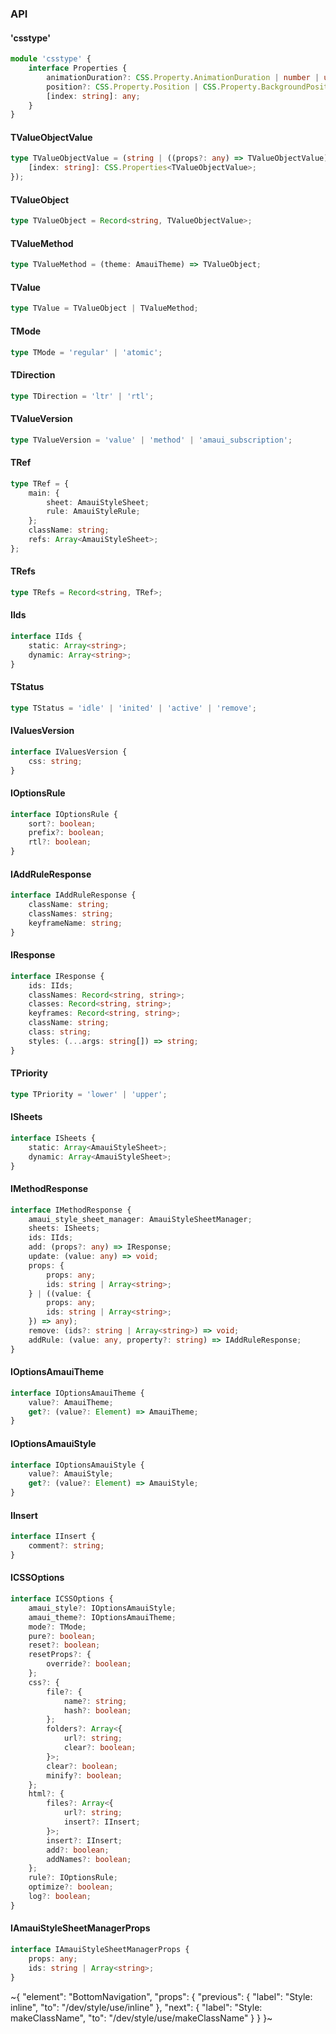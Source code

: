 

### API

#### 'csstype'

```ts
module 'csstype' {
    interface Properties {
        animationDuration?: CSS.Property.AnimationDuration | number | undefined;
        position?: CSS.Property.Position | CSS.Property.BackgroundPosition | undefined;
        [index: string]: any;
    }
}
```

#### TValueObjectValue

```ts
type TValueObjectValue = (string | ((props?: any) => TValueObjectValue) | AmauiSubscription | CSS.Properties<string | number | Array<string | number> | Array<Array<string | number>> | Array<TValueObjectValue> | Array<Array<TValueObjectValue>> | ((props?: any) => TValueObjectValue)> | Record<string, any> | {
    [index: string]: CSS.Properties<TValueObjectValue>;
});
```

#### TValueObject

```ts
type TValueObject = Record<string, TValueObjectValue>;
```

#### TValueMethod

```ts
type TValueMethod = (theme: AmauiTheme) => TValueObject;
```

#### TValue

```ts
type TValue = TValueObject | TValueMethod;
```

#### TMode

```ts
type TMode = 'regular' | 'atomic';
```

#### TDirection

```ts
type TDirection = 'ltr' | 'rtl';
```

#### TValueVersion

```ts
type TValueVersion = 'value' | 'method' | 'amaui_subscription';
```

#### TRef

```ts
type TRef = {
    main: {
        sheet: AmauiStyleSheet;
        rule: AmauiStyleRule;
    };
    className: string;
    refs: Array<AmauiStyleSheet>;
};
```

#### TRefs

```ts
type TRefs = Record<string, TRef>;
```

#### IIds

```ts
interface IIds {
    static: Array<string>;
    dynamic: Array<string>;
}
```

#### TStatus

```ts
type TStatus = 'idle' | 'inited' | 'active' | 'remove';
```

#### IValuesVersion

```ts
interface IValuesVersion {
    css: string;
}
```

#### IOptionsRule

```ts
interface IOptionsRule {
    sort?: boolean;
    prefix?: boolean;
    rtl?: boolean;
}
```

#### IAddRuleResponse

```ts
interface IAddRuleResponse {
    className: string;
    classNames: string;
    keyframeName: string;
}
```

#### IResponse

```ts
interface IResponse {
    ids: IIds;
    classNames: Record<string, string>;
    classes: Record<string, string>;
    keyframes: Record<string, string>;
    className: string;
    class: string;
    styles: (...args: string[]) => string;
}
```

#### TPriority

```ts
type TPriority = 'lower' | 'upper';
```

#### ISheets

```ts
interface ISheets {
    static: Array<AmauiStyleSheet>;
    dynamic: Array<AmauiStyleSheet>;
}
```

#### IMethodResponse

```ts
interface IMethodResponse {
    amaui_style_sheet_manager: AmauiStyleSheetManager;
    sheets: ISheets;
    ids: IIds;
    add: (props?: any) => IResponse;
    update: (value: any) => void;
    props: {
        props: any;
        ids: string | Array<string>;
    } | ((value: {
        props: any;
        ids: string | Array<string>;
    }) => any);
    remove: (ids?: string | Array<string>) => void;
    addRule: (value: any, property?: string) => IAddRuleResponse;
}
```

#### IOptionsAmauiTheme

```ts
interface IOptionsAmauiTheme {
    value?: AmauiTheme;
    get?: (value?: Element) => AmauiTheme;
}
```

#### IOptionsAmauiStyle

```ts
interface IOptionsAmauiStyle {
    value?: AmauiStyle;
    get?: (value?: Element) => AmauiStyle;
}
```

#### IInsert

```ts
interface IInsert {
    comment?: string;
}
```

#### ICSSOptions

```ts
interface ICSSOptions {
    amaui_style?: IOptionsAmauiStyle;
    amaui_theme?: IOptionsAmauiTheme;
    mode?: TMode;
    pure?: boolean;
    reset?: boolean;
    resetProps?: {
        override?: boolean;
    };
    css?: {
        file?: {
            name?: string;
            hash?: boolean;
        };
        folders?: Array<{
            url?: string;
            clear?: boolean;
        }>;
        clear?: boolean;
        minify?: boolean;
    };
    html?: {
        files?: Array<{
            url?: string;
            insert?: IInsert;
        }>;
        insert?: IInsert;
        add?: boolean;
        addNames?: boolean;
    };
    rule?: IOptionsRule;
    optimize?: boolean;
    log?: boolean;
}
```

#### IAmauiStyleSheetManagerProps

```ts
interface IAmauiStyleSheetManagerProps {
    props: any;
    ids: string | Array<string>;
}
```


~{
  "element": "BottomNavigation",
  "props": {
    "previous": {
      "label": "Style: inline",
      "to": "/dev/style/use/inline"
    },
    "next": {
      "label": "Style: makeClassName",
      "to": "/dev/style/use/makeClassName"
    }
  }
}~